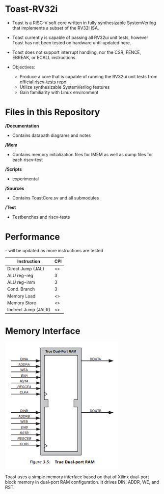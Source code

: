 # Toast-RV32i

- Toast is a RISC-V soft core written in fully synthesizable SystemVerilog that implements a subset of the RV32I ISA.

- Toast currently is capable of passing all RV32ui unit tests, however Toast has not been tested on hardware until updated here.

- Toast does not support interrupt handling, nor the CSR, FENCE, EBREAK, or ECALL instructions.

- Objectives: 

     - Produce a core that is capable of running the RV32ui unit tests from official [riscv-tests](https://github.com/riscv/riscv-tests) repo
     - Utilize synthesizable SystemVerilog features
     - Gain familiarity with Linux environment

<h1> Files in this Repository </h1>

__/Documentation__
- Contains datapath diagrams and notes

__/Mem__
- Contains memory initialization files for IMEM as well as dump files for each riscv-test

__/Scripts__
- experimental 

__/Sources__
- Contains ToastCore.sv and all submodules

__/Test__
- Testbenches and riscv-tests

<h1> Performance </h1>
-  will be updated as more instructions are tested


|Instruction | CPI|
|------------|----|
Direct Jump (JAL) | <>
ALU reg-reg | 3
ALU reg-imm | 3
Cond. Branch | 3
Memory Load | <>
Memory Store | <>
Indirect Jump (JALR) | <>


<h1> Memory Interface </h1>

![Xilinx Dual-port RAM](./Documentation/dpr.png)

Toast uses a simple memory interface based on that of Xilinx dual-port block memory in dual-port RAM configuration. It
drives DIN, ADDR, WE, and RST.


